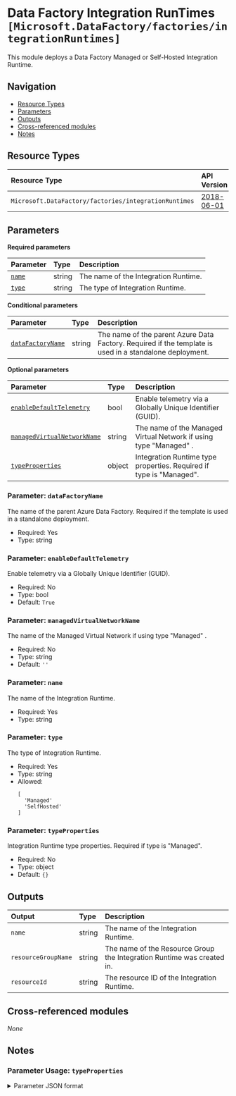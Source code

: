 # Data Factory Integration RunTimes `[Microsoft.DataFactory/factories/integrationRuntimes]`

This module deploys a Data Factory Managed or Self-Hosted Integration Runtime.

## Navigation

- [Resource Types](#Resource-Types)
- [Parameters](#Parameters)
- [Outputs](#Outputs)
- [Cross-referenced modules](#Cross-referenced-modules)
- [Notes](#Notes)

## Resource Types

| Resource Type | API Version |
| :-- | :-- |
| `Microsoft.DataFactory/factories/integrationRuntimes` | [2018-06-01](https://learn.microsoft.com/en-us/azure/templates/Microsoft.DataFactory/2018-06-01/factories/integrationRuntimes) |

## Parameters

**Required parameters**

| Parameter | Type | Description |
| :-- | :-- | :-- |
| [`name`](#parameter-name) | string | The name of the Integration Runtime. |
| [`type`](#parameter-type) | string | The type of Integration Runtime. |

**Conditional parameters**

| Parameter | Type | Description |
| :-- | :-- | :-- |
| [`dataFactoryName`](#parameter-datafactoryname) | string | The name of the parent Azure Data Factory. Required if the template is used in a standalone deployment. |

**Optional parameters**

| Parameter | Type | Description |
| :-- | :-- | :-- |
| [`enableDefaultTelemetry`](#parameter-enabledefaulttelemetry) | bool | Enable telemetry via a Globally Unique Identifier (GUID). |
| [`managedVirtualNetworkName`](#parameter-managedvirtualnetworkname) | string | The name of the Managed Virtual Network if using type "Managed" . |
| [`typeProperties`](#parameter-typeproperties) | object | Integration Runtime type properties. Required if type is "Managed". |

### Parameter: `dataFactoryName`

The name of the parent Azure Data Factory. Required if the template is used in a standalone deployment.
- Required: Yes
- Type: string

### Parameter: `enableDefaultTelemetry`

Enable telemetry via a Globally Unique Identifier (GUID).
- Required: No
- Type: bool
- Default: `True`

### Parameter: `managedVirtualNetworkName`

The name of the Managed Virtual Network if using type "Managed" .
- Required: No
- Type: string
- Default: `''`

### Parameter: `name`

The name of the Integration Runtime.
- Required: Yes
- Type: string

### Parameter: `type`

The type of Integration Runtime.
- Required: Yes
- Type: string
- Allowed:
  ```Bicep
  [
    'Managed'
    'SelfHosted'
  ]
  ```

### Parameter: `typeProperties`

Integration Runtime type properties. Required if type is "Managed".
- Required: No
- Type: object
- Default: `{}`


## Outputs

| Output | Type | Description |
| :-- | :-- | :-- |
| `name` | string | The name of the Integration Runtime. |
| `resourceGroupName` | string | The name of the Resource Group the Integration Runtime was created in. |
| `resourceId` | string | The resource ID of the Integration Runtime. |

## Cross-referenced modules

_None_

## Notes

### Parameter Usage: `typeProperties`

<details>

<summary>Parameter JSON format</summary>

```json
"typeProperties": {
    "value": {
        "computeProperties": {
            "location": "AutoResolve"
        }
    }
}
```

<details>

<summary>Bicep format</summary>

```bicep
typeProperties: {
    computeProperties: {
        location: 'AutoResolve'
    }
}
```

<details>
<p>
